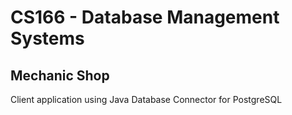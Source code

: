 # CS166 - Database Management Systems

## Mechanic Shop
Client application using Java Database Connector for PostgreSQL
